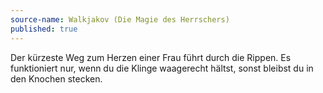 ```yaml
---
source-name: Walkjakov (Die Magie des Herrschers)
published: true
---
```


<p>Der kürzeste Weg zum Herzen einer Frau führt durch die Rippen. Es funktioniert nur, wenn du die Klinge waagerecht hältst, sonst bleibst du in den Knochen stecken.</p>


